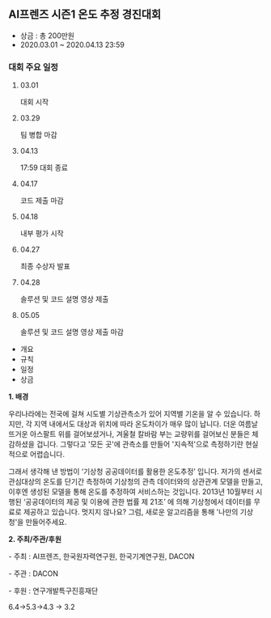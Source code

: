 ## AI프렌즈 시즌1 온도 추정 경진대회

- 상금 : 총 200만원
- 2020.03.01 ~ 2020.04.13 23:59

### 대회 주요 일정

1. 03.01

   대회 시작

2. 03.29

   팀 병합 마감

3. 04.13

   17:59 대회 종료

4. 04.17

   코드 제출 마감

5. 04.18

   내부 평가 시작

6. 04.27

   최종 수상자 발표

1. 04.28

   솔루션 및 코드 설명 영상 제출

2. 05.05

   솔루션 및 코드 설명 영상 제출 마감

- 개요
- 규칙
- 일정
- 상금



**1. 배경**

우리나라에는 전국에 걸쳐 시도별 기상관측소가 있어 지역별 기온을 알 수 있습니다. 하지만, 각 지역 내에서도 대상과 위치에 따라 온도차이가 매우 많이 납니다. 더운 여름날 뜨거운 아스팔트 위를 걸어보셨거나, 겨울철 칼바람 부는 교량위를 걸어보신 분들은 체감하셨을 겁니다. 그렇다고 '모든 곳'에 관측소를 만들어 '지속적'으로 측정하기란 현실적으로 어렵습니다.

그래서 생각해 낸 방법이 ‘기상청 공공데이터를 활용한 온도추정’ 입니다. 저가의 센서로 관심대상의 온도를 단기간 측정하여 기상청의 관측 데이터와의 상관관계 모델을 만들고, 이후엔 생성된 모델을 통해 온도를 추정하여 서비스하는 것입니다. 2013년 10월부터 시행된 ‘공공데이터의 제공 및 이용에 관한 법률 제 21조’ 에 의해 기상청에서 데이터를 무료로 제공하고 있습니다. 멋지지 않나요? 그럼, 새로운 알고리즘을 통해 '나만의 기상청'을 만들어주세요.



**2. 주최/주관/후원**

\- 주최 : AI프렌즈, 한국원자력연구원, 한국기계연구원, DACON

\- 주관 : DACON

\- 후원 : 연구개발특구진흥재단



6.4->5.3->4.3 -> 3.2